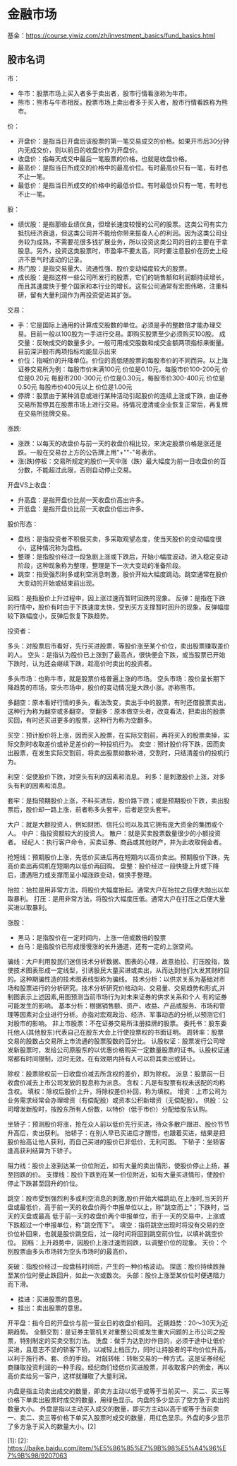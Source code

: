 

<!--
 * @version:
 * @Author:  StevenJokess（蔡舒起） https://github.com/StevenJokess
 * @Date: 2023-06-08 21:24:23
 * @LastEditors:  StevenJokess（蔡舒起） https://github.com/StevenJokess
 * @LastEditTime: 2023-06-17 22:28:15
 * @Description:
 * @Help me: make friends by a867907127@gmail.com and help me get some “foreign” things or service I need in life; 如有帮助，请赞助，失业3年了。![支付宝收款码](https://github.com/StevenJokess/d2rl/blob/master/img/%E6%94%B6.jpg)
 * @TODO::
 * @Reference:
-->
# 金融市场

基金：https://course.yiwiz.com/zh/investment_basics/fund_basics.html

## 股市名词

市：

- 牛市：股票市场上买入者多于卖出者，股市行情看涨称为牛市。
- 熊市：熊市与牛市相反。股票市场上卖出者多于买入者，股市行情看跌称为熊市。

价：

- 开盘价：是指当日开盘后该股票的第一笔交易成交的价格。如果开市后30分钟内无成交价，则以前日的收盘价作为开盘价。
- 收盘价：指每天成交中最后一笔股票的价格，也就是收盘价格。
- 最高价：是指当日所成交的价格中的最高价位。有时最高价只有一笔，有时也不止一笔。
- 最低价：是指当日所成交的价格中的最低价位。有时最低价只有一笔，有时也不止一笔。

股：

- 绩优股：是指那些业绩优良，但增长速度较慢的公司的股票。这类公司有实力抵抗经济衰退，但这类公司并不能给你带来振奋人心的利润。因为这类公司业务较为成熟，不需要花很多钱扩展业务，所以投资这类公司的目的主要在于拿股息。另外，投资这类股票时，市盈率不要太高，同时要注意股价在历史上经济不景气时波动的记录。
- 热门股：是指交易量大、流通性强、股价变动幅度较大的股票。
- 成长股：是指这样一些公司所发行的股票，它们的销售额和利润额持续增长，而且其速度快于整个国家和本行业的增长。这些公司通常有宏图伟略，注重科研，留有大量利润作为再投资促进其扩张。

交易：

- 手：它是国际上通用的计算成交股数的单位。必须是手的整数倍才能办理交易。目前一般以100股为一手进行交易。即购买股票至少必须购买100股。
成交量：反映成交的数量多少。一般可用成交股数和成交金额两项指标来衡量。目前深沪股市两项指标均能显示出来
- 价位：指喊价的升降单位。价位的高低随股票的每股市价的不同而异。以上海证券交易所为例：每股市价末满100元 价位是0.10元，每股市价100-200元 价位是0.20元 每股市200-300元 价位是0.30元，每股市价300-400元 价位是0.50元 每股市价400元以上 价位是1.00元
- 停牌：股票由于某种消息或进行某种活动引起股价的连续上涨或下跌，由证券交易所暂停其在股票市场上进行交易。待情况澄清或企业恢复正常后，再复牌在交易所挂牌交易。

涨跌:

- 涨跌：以每天的收盘价与前一天的收盘价相比较，来决定股票价格是涨还是跌。一般在交易台上方的公告牌上用"+""-"号表示。
- 涨(跌)停板：交易所规定的股价一天中涨（跌）最大幅度为前一日收盘价的百分数，不能超过此限，否则自动停止交易。

开盘VS上收盘：

- 升高盘：是指开盘价比前一天收盘价高出许多。
- 开低盘：是指开盘价比前一天收盘价低出许多。

股价形态：

- 盘档：是指投资者不积极买卖，多采取观望态度，使当天股价的变动幅度很小，这种情况称为盘档。
- 整理：是指股价经过一段急剧上涨或下跌后，开始小幅度波动，进入稳定变动阶段，这种现象称为整理，整理是下一次大变动的准备阶段。
- 跳空：指受强烈利多或利空消息刺激，股价开始大幅度跳动。跳空通常在股价大变动的开始或结束前出现。



回档：是指股价上升过程中，因上涨过速而暂时回跌的现象。
反弹：是指在下跌的行情中，股价有时由于下跌速度太快，受到买方支撑暂时回升的现象。反弹幅度较下跌幅度小，反弹后恢复下跌趋势。

投资者：

多头：对股票后市看好，先行买进股票，等股价涨至某个价位，卖出股票赚取差价的人。
空头：是指认为股价已上涨到了最高点，很快便会下跌，或当股票已开始下跌时，认为还会继续下跌，趁高价时卖出的投资者。

多头市场：也称牛市，就是股票价格普遍上涨的市场。
空头市场：股价呈长期下降趋势的市场，空头市场中，股价的变动情况是大跌小涨。亦称熊市。

多翻空：原本看好行情的多头，看法改变，卖出手中的股票，有时还借股票卖出，这种行为称为翻空或多翻空。
空翻多：原本做空头者，改变看法，把卖出的股票买回，有时还买进更多的股票，这种行为称为空翻多。

买空：预计股价将上涨，因而买入股票，在实际交割前，再将买入的股票卖掉，实际交割时收取差价或补足差价的一种投机行为。
卖空：预计股价将下跌，因而卖出股票，在发生实际交割前，将卖出股票如数补进，交割时，只结清差价的投机行为。

利空：促使股价下跌，对空头有利的因素和消息。
利多：是刺激股价上涨，对多头有利的因素和消息。

套牢：是指预期股价上涨，不料买进后，股价路下跌；或是预期股价下跌，卖出股票后，股价却一路上涨，前者称多头套牢，后者是空头套牢。

大户：就是大额投资人，例如财团、信托公司以及其它拥有庞大资金的集团或个人。
中户：指投资额较大的投资人。
散户：就是买卖股票数量很少的小额投资者。
经纪人：执行客户命令，买卖证券、商品或其他财产，并为此收取佣金者。


抢短线：预期股价上涨，先低价买进后再在短期内以高价卖出。预期股价下跌，先高价卖出再伺机在短期内以低价再回购。
盘整：股价经过一段快捷上升或下降后，遭遇阻力或支撑而呈小幅涨跌变动，做换手整理。

抬拉：抬拉是用非常方法，将股价大幅度抬起。通常大户在抬拉之后便大抛出以牟取暴利。
打压：是用非常方法，将股价大幅度压低。通常大户在打压之后便大量买进以取暴利。

涨股：

- 黑马：是指股价在一定时间内，上涨一倍或数倍的股票
- 白马：是指股价已形成慢慢涨的长升通道，还有一定的上涨空间。

骗线：大户利用股民们迷信技术分析数据、图表的心理，故意抬拉、打压股指，致使技术图表形成一定线型，引诱股民大量买进或卖出，从而达到他们大发其财的目的。这种期骗性造的技术图表线型称为骗线。
技术分析：以供求关系为基础对市场和股票进行的分析研究。技术分析研究价格动向、交易量、交易趋势和形式,并制图表示上述因素,用图预测当前市场行为对未来证券的供求关系和个人
有的证券可能发生的影响。
基本分析：根据销售额、资产、收益、产品或服务、市场和管理等因素对企业进行分析。亦指对宏观政治、经济、军事动态的分析,以预测它们对股市的影响。
非上市股票：不在证券交易所注册挂牌的股票。
委托书：股东委托他人(其他股东)代表自己在股东大会上行使投票权的书面证明。
周转率：股票交易的股数占交易所上市流通的股票股数的百分比。
认股权证：股票发行公司增发新股票时，发给公司原股东的以优惠价格购买一定数量股票的证书。认股权证通常都有时间限制，过时无效。在有效期内持有人可以将其卖出或转让。

除权：股票除权前一日收盘价减去所含权的差价，即为除权。
派息：股票前一日收盘价减去上市公司发放的股息称为派息。
含权：凡是有股票有权未送配的均称含权。
填权：除权后股价上升，将除权差价补回，称为填权。
增资：上市公司为业务需求经常会办理增资（有偿配股）或资本公积新增资（无偿配股）。
供股：公司增发新股时，按股东所有人份数，以特价（低于市价）分配给股东认购。

坐轿子：预测股价将涨，抢在众人前以低价先行买进，待众多散户跟进、股价节节升高后，卖出获利。
抬轿子：在别人早已买进后才醒悟，也跟着买进，结果是把股价抬高让他人获利，而自己买进的股价已非低价，无利可图。
下轿子：坐轿客逢高获利结算为下轿子。

阻力线：股价上涨到达某一价位附近，如有大量的卖出情形，使股价停止上扬，甚至回跌的价。
支撑线：股价下跌到在某一价位附近，如有大量买进情形，使股价停止下跌甚至回升的价位。

跳空：股市受到强烈利多或利空消息的刺激,股价开始大幅跳动,在上涨时,当天的开盘或最低价，高于前一天的收盘价两个申报单位以上，称"跳空而上"；下跌时，当天的天盘或最高
低于前一天的收盘价两个申报单位，而于一天的交易中，上涨或下跌超过一个申报单位，称"跳空而下"。
填空：指将跳空出现时将没有交易的空价位补回来，也就是股价跳空后，过一段时间将回到跳空前价位，以填补跳空价位。
回档：上升趋势中，因股价上涨过速而回跌，以调整价位的现象。
天价：个别股票由多头市场转为空头市场时的最高价。

突破：指股价经过一段盘档时间后，产生的一种价格波动。
探底：股价持续跌挫至某价位时便止跌回升，如此一次或数次。
头部：股价上涨至某价位时便遇阻力而下滑。

- 挂进：买进股票的意思。
- 挂出：卖出股票的意思。


开平盘：指今日的开盘价与前一营业日的收盘价相同。
近期趋势：20～30天为近期趋势。
全额交割：是证券主管机关对重整公司或发生重大问题的上市公司之股票，特别制定的买卖交割力法。
洗盘：做手为达到炒作目的，必须于途中让低价买进，且意志不坚的轿客下轿，以减轻上档压力，同时让持股者的平均价位升高，以利于施行养、套、杀的手段。
对敲转帐：转帐交易的一种方式。这是证券经纪商赚取投资利润的一种手段。经纪商们经低价买进股票，并收取客户的佣金，再以高价卖给另一客户，这样就赚取了大量利润。

内盘是指主动卖出成交的数量，即卖方主动以低于或等于当前买一、买二、买三等价格下单卖出股票时成交的数量，用绿色显示。内盘的多少显示了空方急于卖出的数量大小。
外盘是指以主动买入成交的数量，即买方主动以高于或等于当前卖一、卖二、卖三等价格下单买入股票时成交的数量，用红色显示。外盘的多少显示了多方急于买入的数量大小。[2]

[1]:
[2]: https://baike.baidu.com/item/%E5%86%85%E7%9B%98%E5%A4%96%E7%9B%98/9207063
